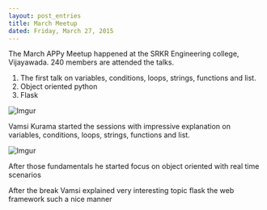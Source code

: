 ```yaml
---
layout: post_entries
title: March Meetup
dated: Friday, March 27, 2015
---
```


The March APPy Meetup happened at the SRKR Engineering college, Vijayawada.
240 members are attended the talks.
1) The first talk on variables, conditions, loops, strings, functions and list.
2) Object oriented python
3) Flask


![Imgur](http://i.imgur.com/KOvVV7N.png "APPyUG")


Vamsi Kurama started the sessions with impressive explanation on variables, conditions, loops, strings, functions and list.


![Imgur](http://i.imgur.com/G3obRrl.png "APPyUG")


After those fundamentals he started focus on object oriented with real time scenarios


After the break Vamsi explained very interesting topic flask the web framework such a nice manner
